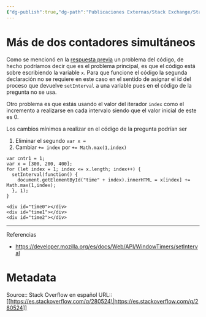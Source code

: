 ```yaml
---
{"dg-publish":true,"dg-path":"Publicaciones Externas/Stack Exchange/Stack Overflow en español/es.stackoverflow.com-280524.md","permalink":"/publicaciones-externas/stack-exchange/stack-overflow-en-espanol/es-stackoverflow-com-280524/","title":"Más de dos contadores simultáneos","hide":true,"noteIcon":"default","created":"2024-04-03T12:49:10.593-06:00","updated":"2024-04-05T16:43:55.628-06:00"}
---
```


# Más de dos contadores simultáneos

Como se mencionó en la [respuesta previa][1] un problema del código, de hecho podríamos decir que es el problema principal, es que el código está sobre escribiendo la variable `x`. Para que funcione el código la segunda declaración no se requiere en este caso en el sentido de asignar el id del proceso que devuelve `setInterval` a una variable pues en el código de la pregunta no se usa.

Otro problema es que estás usando el valor del iterador `index` como el incremento a realizarse en cada intervalo siendo que el valor inicial de este es 0.

Los cambios mínimos a realizar en el código de la pregunta podrían ser

1. Eliminar el segundo `var x =` 
2. Cambiar `+= index` por `+= Math.max(1,index)` 

<!-- begin snippet: js hide: false console: true babel: false -->

<!-- language: lang-js -->

    var cntr1 = 1;
    var x = [300, 200, 400];
    for (let index = 1; index <= x.length; index++) {
      setInterval(function() {
        document.getElementById("time" + index).innerHTML = x[index] += Math.max(1,index);
      }, 1);
    }

<!-- language: lang-html -->

    <div id="time0"></div>
    <div id="time1"></div>
    <div id="time2"></div>

<!-- end snippet -->

<hr>

Referencias

- https://developer.mozilla.org/es/docs/Web/API/WindowTimers/setInterval

  [1]: https://es.stackoverflow.com/a/280522/65

# Metadata
Source:: Stack Overflow en español
URL:: [[https://es.stackoverflow.com/q/280524\|https://es.stackoverflow.com/q/280524]]

